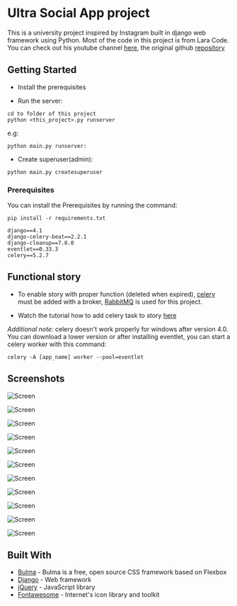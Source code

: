 # Ultra Social App project

This is a university project inspired by Instagram built in django web framework using Python. Most of the code in this project is from Lara Code. You can check out his youtube channel [here](https://www.youtube.com/@laracode7372), the original github [repository](https://github.com/byronlara5/django_instagram_clone_youtube)


## Getting Started

- Install the prerequisites

- Run the server:
```
cd to folder of this project
python <this_project>.py runserver
```
e.g: 
```
python main.py runserver:
```

- Create superuser(admin):

```
python main.py createsuperuser
```


### Prerequisites

You can install the Prerequisites by running the command: 

```
pip install -r requirements.txt
```

```
django==4.1
django-celery-beat==2.2.1
django-cleanup==7.0.0
eventlet==0.33.3
celery==5.2.7
```

## Functional story

- To enable story with proper function (deleted when expired), [celery](https://docs.celeryq.dev/en/stable/getting-started/introduction.html) must be added with a broker, [RabbitMQ](https://www.rabbitmq.com/) is used for this project.

- Watch the tutorial how to add celery task to story [here](https://www.youtube.com/watch?v=UU6PfdyWADc&list=PL9tgJISrBWc5619CclyqYrnnMkVOPzVYM&index=36&ab_channel=LaraCode)

*Additional note*: celery doesn't work properly for windows after version 4.0. You can download a lower version or after installing eventlet, you can start a celery worker with this command:
```
celery -A [app_name] worker --pool=eventlet
```

## Screenshots

![Screen](screenshots/screen1.png?raw=true)


![Screen](screenshots/screen2.png?raw=true)


![Screen](screenshots/screen3.png?raw=true)


![Screen](screenshots/screen4.png?raw=true)


![Screen](screenshots/screen5.png?raw=true)


![Screen](screenshots/screen6.png?raw=true)


![Screen](screenshots/screen7.png?raw=true)


![Screen](screenshots/screen8.png?raw=true)


![Screen](screenshots/screen9.png?raw=true)


![Screen](screenshots/screen10.png?raw=true)


![Screen](screenshots/screen11.png?raw=true)





## Built With
* [Bulma](https://bulma.io/) - Bulma is a free, open source CSS framework based on Flexbox
* [Django](https://www.djangoproject.com/) - Web framework
* [jQuery](https://jquery.com/) - JavaScript library
* [Fontawesome](https://fontawesome.com/) - Internet's icon library and toolkit
